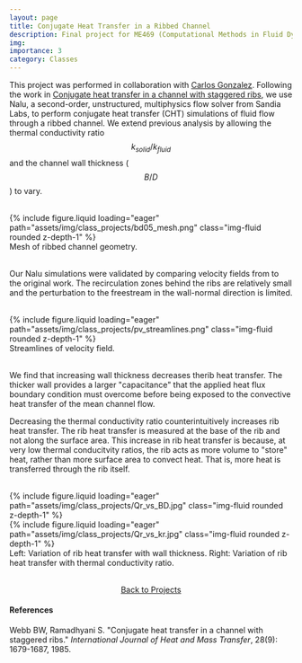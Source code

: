```yaml
---
layout: page
title: Conjugate Heat Transfer in a Ribbed Channel
description: Final project for ME469 (Computational Methods in Fluid Dynamics)
img:
importance: 3
category: Classes
---
```


This project was performed in collaboration with [Carlos Gonzalez](https://cagonzal.github.io). Following the work in [Conjugate heat transfer in a channel with staggered ribs](https://www.sciencedirect.com/science/article/pii/0017931085901425), we use Nalu, a second-order, unstructured, multiphysics flow solver from Sandia Labs, to perform conjugate heat transfer (CHT) simulations of fluid flow through a ribbed channel. We extend previous analysis by allowing the thermal conductivity ratio $$k_{solid}/k_{fluid}$$ and the channel wall thickness ($$B/D$$) to vary.

<br/>

<div class="row justify-content-sm-center">
    <div class="col-sm-6 mt-3 mt-md-0">
        {% include figure.liquid loading="eager" path="assets/img/class_projects/bd05_mesh.png" class="img-fluid rounded z-depth-1" %}
    </div>
</div>
<div class="caption">
    Mesh of ribbed channel geometry.
</div>

<br/>

Our Nalu simulations were validated by comparing velocity fields from to the original work. The recirculation zones behind the ribs are relatively small and the perturbation to the freestream in the wall-normal direction is limited.

<br/>

<div class="row justify-content-sm-center">
    <div class="col-sm-6 mt-3 mt-md-0">
        {% include figure.liquid loading="eager" path="assets/img/class_projects/pv_streamlines.png" class="img-fluid rounded z-depth-1" %}
    </div>
</div>
<div class="caption">
    Streamlines of velocity field.
</div>

<br/>

We find that increasing wall thickness decreases therib heat transfer. The thicker wall provides a larger "capacitance" that the applied heat flux boundary condition must overcome before being exposed to the convective heat transfer of the mean channel flow.

Decreasing the thermal conductivity ratio counterintuitively increases rib heat transfer. The rib heat transfer is measured at the base of the rib and not along the surface area. This increase in rib heat transfer is because, at very low thermal conducitvity ratios, the rib acts as more volume to "store" heat, rather than more surface area to convect heat. That is, more heat is transferred through the rib itself.

<br/>

<div class="row justify-content-sm-center">
    <div class="col-sm-6 mt-3 mt-md-0">
        {% include figure.liquid loading="eager" path="assets/img/class_projects/Qr_vs_BD.jpg" class="img-fluid rounded z-depth-1" %}
    </div>
    <div class="col-sm-6 mt-3 mt-md-0">
        {% include figure.liquid loading="eager" path="assets/img/class_projects/Qr_vs_kr.jpg" class="img-fluid rounded z-depth-1" %}
    </div>
</div>
<div class="caption">
    Left: Variation of rib heat transfer with wall thickness. Right: Variation of rib heat transfer with thermal conductivity ratio.
</div>

<br/>

<p style="text-align:center;"><a href="https://kimbliu.github.io/projects/">Back to Projects</a></p>

#### References

Webb BW, Ramadhyani S. "Conjugate heat transfer in a channel with staggered ribs." <i>International Journal of Heat and Mass Transfer</i>, 28(9): 1679-1687, 1985.
